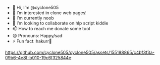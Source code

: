 - 👋 Hi, I’m @cyclone505
- 👀 I’m interested in clone web pages!
- 🌱 I’m currently noob 
- 💞️ I’m looking to collaborate on hlp script kiddie
- 📫 How to reach me donate some tool
- 😄 Pronouns: Happy/sad
- ⚡ Fun fact: hakurr🐸

https://github.com/cyclone505/cyclone505/assets/155188865/c4bf3f3a-09b6-4e8f-b010-19c6f325844e



<!---
cyclone505/cyclone505 is a ✨ special ✨ repository because its `README.md` (this file) appears on your GitHub profile.
You can click the Preview link to take a look at your changes.
--->

